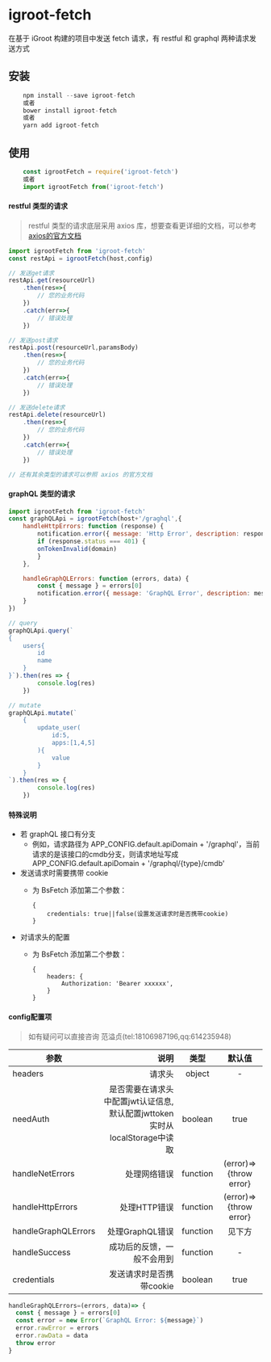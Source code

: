 # igroot-fetch
在基于 iGroot 构建的项目中发送 fetch 请求，有 restful 和 graphql 两种请求发送方式

## 安装

```jsx
    npm install --save igroot-fetch
    或者
    bower install igroot-fetch
    或者
    yarn add igroot-fetch
```

## 使用

```jsx
    const igrootFetch = require('igroot-fetch')
    或者
    import igrootFetch from('igroot-fetch')
```

#### restful 类型的请求

> restful 类型的请求底层采用 axios 库，想要查看更详细的文档，可以参考 [axios的官方文档]('https://github.com/axios/axios')

```jsx
import igrootFetch from 'igroot-fetch'
const restApi = igrootFetch(host,config)

// 发送get请求
restApi.get(resourceUrl)
    .then(res=>{
        // 您的业务代码
    })
    .catch(err=>{
        // 错误处理
    })

// 发送post请求
restApi.post(resourceUrl,paramsBody)
    .then(res=>{
        // 您的业务代码
    })
    .catch(err=>{
        // 错误处理
    })

// 发送delete请求
restApi.delete(resourceUrl)
    .then(res=>{
        // 您的业务代码
    })
    .catch(err=>{
        // 错误处理
    })

// 还有其余类型的请求可以参照 axios 的官方文档
```

#### graphQL 类型的请求

```jsx
import igrootFetch from 'igroot-fetch'
const graphQLApi = igrootFetch(host+'/graghql',{
    handleHttpErrors: function (response) {
        notification.error({ message: 'Http Error', description: response.statusText })
        if (response.status === 401) {
        onTokenInvalid(domain)
        }
    },

    handleGraphQLErrors: function (errors, data) {
        const { message } = errors[0]
        notification.error({ message: 'GraphQL Error', description: message })
    }
})

// query
graphQLApi.query(`
{
    users{
        id
        name
    }
}`).then(res => {
        console.log(res)
    })

// mutate
graphQLApi.mutate(`
    {
        update_user(
            id:5,
            apps:[1,4,5]
        ){
            value
        }
    }
`).then(res => {
        console.log(res)
    })
```

#### 特殊说明

- 若 graphQL 接口有分支
  - 例如，请求路径为 APP_CONFIG.default.apiDomain + '/graphql'，当前请求的是该接口的cmdb分支，则请求地址写成 APP_CONFIG.default.apiDomain + '/graphql/{type}/cmdb'
- 发送请求时需要携带 cookie
  - 为 BsFetch 添加第二个参数：
    
        {
            credentials: true||false(设置发送请求时是否携带cookie)
        }
- 对请求头的配置
  - 为 BsFetch 添加第二个参数：

        {
            headers: {
                Authorization: 'Bearer xxxxxx',
            }
        }

#### config配置项
> 如有疑问可以直接咨询 范溢贞(tel:18106987196,qq:614235948)

| 参数        | 说明    |  类型  |  默认值
| --------   | -----:   | :----: |  :----: |
| headers     | 请求头      |   object   | -
| needAuth| 是否需要在请求头中配置jwt认证信息,默认配置jwttoken实时从localStorage中读取     |   boolean    | true
| handleNetErrors    |   处理网络错误    |   function    | (error)=> {throw error}
| handleHttpErrors  |   处理HTTP错误    |   function    | (error)=> {throw error}
| handleGraphQLErrors   |   处理GraphQL错误    |   function    | 见下方
| handleSuccess   |   成功后的反馈，一般不会用到     |   function    | -
| credentials    |   发送请求时是否携带cookie    |   boolean    | true

```jsx
handleGraphQLErrors=(errors, data)=> {
  const { message } = errors[0]
  const error = new Error(`GraphQL Error: ${message}`)
  error.rawError = errors
  error.rawData = data
  throw error
}
```
